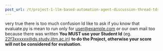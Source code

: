 ```yaml
---
post_url: /t/project-1-llm-based-automation-agent-discussion-thread-tds-jan-2025/164277/345
---
```

very true there is too much confusion Id like to ask if you know that evaluate.py is mean to run only for [user@example.com](mailto:user@example.com) or our own mail too because there was written **You MUST use your Student Id** (eg. 22f3xxxxxx@ds.study.iitm.ac.in) **to do the Project, otherwise your score will not be considered for evaluation.**